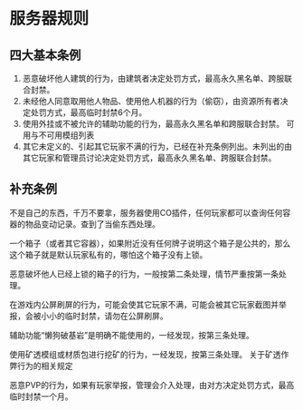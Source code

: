 # 服务器规则
## 四大基本条例
1. 恶意破坏他人建筑的行为，由建筑者决定处罚方式，最高永久黑名单、跨服联合封禁。
2. 未经他人同意取用他人物品、使用他人机器的行为（偷窃），由资源所有者决定处罚方式，最高临时封禁6个月。
3. 使用外挂或不被允许的辅助功能的行为，最高永久黑名单和跨服联合封禁。
可用与不可用模组列表
4. 其它未定义的、引起其它玩家不满的行为，已经在补充条例列出。未列出的由其它玩家和管理员讨论决定处罚方式，最高永久黑名单、跨服联合封禁。
## 补充条例
不是自己的东西，千万不要拿，服务器使用CO插件，任何玩家都可以查询任何容器的物品变动记录。查到了当偷东西处理。

一个箱子（或者其它容器），如果附近没有任何牌子说明这个箱子是公共的，那么这个箱子就是默认玩家私有的，哪怕这个箱子没有上锁。

恶意破坏他人已经上锁的箱子的行为，一般按第二条处理，情节严重按第一条处理。

在游戏内公屏刷屏的行为，可能会使其它玩家不满，可能会被其它玩家截图并举报，会被小小的临时封禁，请勿在公屏刷屏。

辅助功能“懒狗破基岩”是明确不能使用的，一经发现，按第三条处理。

使用矿透模组或材质包进行挖矿的行为，一经发现，按第三条处理。
关于矿透作弊行为的相关规定

恶意PVP的行为，如果有玩家举报，管理会介入处理，由对方决定处罚方式，最高临时封禁一个月。